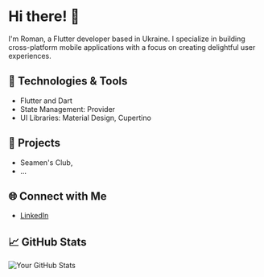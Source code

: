 # Hi there! 👋

I'm Roman, a Flutter developer based in Ukraine. I specialize in building cross-platform mobile applications with a focus on creating delightful user experiences.

## 🔧 Technologies & Tools

- Flutter and Dart
- State Management: Provider
- UI Libraries: Material Design, Cupertino

## 📱 Projects

- Seamen's Club,
- ...

## 🌐 Connect with Me

- [LinkedIn](https://www.linkedin.com/in/roman-kliakhin-298103227/)

## 📈 GitHub Stats

![Your GitHub Stats](https://github-readme-stats.vercel.app/api?username=your-username&show_icons=true&theme=radical)
